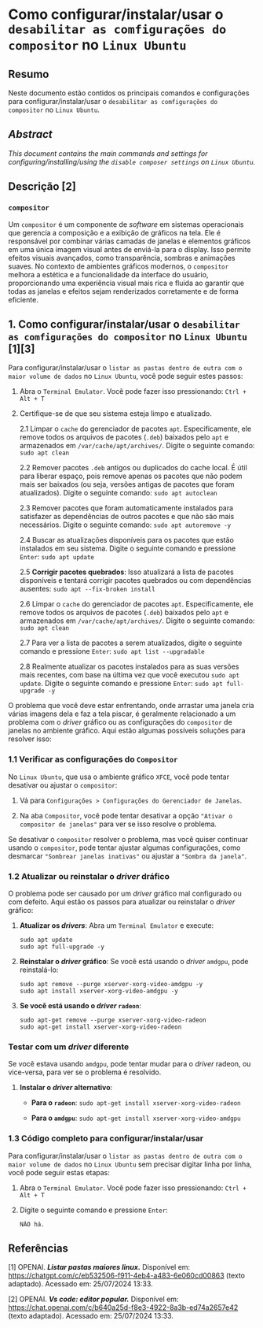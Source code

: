 # Como configurar/instalar/usar o `desabilitar as comfigurações do compositor` no `Linux Ubuntu`

## Resumo

Neste documento estão contidos os principais comandos e configurações para configurar/instalar/usar o `desabilitar as comfigurações do compositor` no `Linux Ubuntu`.

## _Abstract_

_This document contains the main commands and settings for configuring/installing/using the `disable composer settings` on `Linux Ubuntu`._

## Descrição [2]

### `compositor`

Um `compositor` é um componente de _software_ em sistemas operacionais que gerencia a composição e a exibição de gráficos na tela. Ele é responsável por combinar várias camadas de janelas e elementos gráficos em uma única imagem visual antes de enviá-la para o display. Isso permite efeitos visuais avançados, como transparência, sombras e animações suaves. No contexto de ambientes gráficos modernos, o `compositor` melhora a estética e a funcionalidade da interface do usuário, proporcionando uma experiência visual mais rica e fluida ao garantir que todas as janelas e efeitos sejam renderizados corretamente e de forma eficiente.


## 1. Como configurar/instalar/usar o `desabilitar as comfigurações do compositor` no `Linux Ubuntu` [1][3]

Para configurar/instalar/usar o `listar as pastas dentro de outra com o maior volume de dados` no `Linux Ubuntu`, você pode seguir estes passos:

1. Abra o `Terminal Emulator`. Você pode fazer isso pressionando: `Ctrl + Alt + T`


2. Certifique-se de que seu sistema esteja limpo e atualizado.

    2.1 Limpar o `cache` do gerenciador de pacotes `apt`. Especificamente, ele remove todos os arquivos de pacotes (`.deb`) baixados pelo `apt` e armazenados em `/var/cache/apt/archives/`. Digite o seguinte comando: `sudo apt clean` 
    
    2.2 Remover pacotes `.deb` antigos ou duplicados do cache local. É útil para liberar espaço, pois remove apenas os pacotes que não podem mais ser baixados (ou seja, versões antigas de pacotes que foram atualizados). Digite o seguinte comando: `sudo apt autoclean`

    2.3 Remover pacotes que foram automaticamente instalados para satisfazer as dependências de outros pacotes e que não são mais necessários. Digite o seguinte comando: `sudo apt autoremove -y`

    2.4 Buscar as atualizações disponíveis para os pacotes que estão instalados em seu sistema. Digite o seguinte comando e pressione `Enter`: `sudo apt update`

    2.5 **Corrigir pacotes quebrados**: Isso atualizará a lista de pacotes disponíveis e tentará corrigir pacotes quebrados ou com dependências ausentes: `sudo apt --fix-broken install`

    2.6 Limpar o `cache` do gerenciador de pacotes `apt`. Especificamente, ele remove todos os arquivos de pacotes (`.deb`) baixados pelo `apt` e armazenados em `/var/cache/apt/archives/`. Digite o seguinte comando: `sudo apt clean` 
    
    2.7 Para ver a lista de pacotes a serem atualizados, digite o seguinte comando e pressione `Enter`:  `sudo apt list --upgradable`

    2.8 Realmente atualizar os pacotes instalados para as suas versões mais recentes, com base na última vez que você executou `sudo apt update`. Digite o seguinte comando e pressione `Enter`: `sudo apt full-upgrade -y`
    

O problema que você deve estar enfrentando, onde arrastar uma janela cria várias imagens dela e faz a tela piscar, é geralmente relacionado a um problema com o _driver_ gráfico ou as configurações do `compositor` de janelas no ambiente gráfico. Aqui estão algumas possíveis soluções para resolver isso:

### 1.1 Verificar as configurações do `Compositor`

No `Linux Ubuntu`, que usa o ambiente gráfico `XFCE`, você pode tentar desativar ou ajustar o `compositor`:

1. Vá para `Configurações > Configurações do Gerenciador de Janelas`.

2. Na aba `Compositor`, você pode tentar desativar a opção `"Ativar o compositor de janelas"` para ver se isso resolve o problema.

Se desativar o `compositor` resolver o problema, mas você quiser continuar usando o `compositor`, pode tentar ajustar algumas configurações, como desmarcar `"Sombrear janelas inativas"` ou ajustar a `"Sombra da janela"`.

### 1.2 Atualizar ou reinstalar o _driver_ dráfico

O problema pode ser causado por um _driver_ gráfico mal configurado ou com defeito. Aqui estão os passos para atualizar ou reinstalar o _driver_ gráfico:

1. **Atualizar os _drivers_**: Abra um `Terminal Emulator` e execute:

    ```
    sudo apt update
    sudo apt full-upgrade -y
    ```

2. **Reinstalar o _driver_ gráfico**: Se você está usando o _driver_ `amdgpu`, pode reinstalá-lo:

    ```
    sudo apt remove --purge xserver-xorg-video-amdgpu -y
    sudo apt install xserver-xorg-video-amdgpu -y
    ```

3. **Se você está usando o _driver_ `radeon`**:

    ```
    sudo apt-get remove --purge xserver-xorg-video-radeon
    sudo apt-get install xserver-xorg-video-radeon
    ```


### Testar com um _driver_ diferente

Se você estava usando `amdgpu`, pode tentar mudar para o _driver_ radeon, ou vice-versa, para ver se o problema é resolvido.

1. **Instalar o _driver_ alternativo**:

    - **Para o `radeon`**: `sudo apt-get install xserver-xorg-video-radeon`

    - **Para o `amdgpu`**: `sudo apt-get install xserver-xorg-video-amdgpu`

### 1.3 Código completo para configurar/instalar/usar

Para configurar/instalar/usar o `listar as pastas dentro de outra com o maior volume de dados` no `Linux Ubuntu` sem precisar digitar linha por linha, você pode seguir estas etapas:

1. Abra o `Terminal Emulator`. Você pode fazer isso pressionando: `Ctrl + Alt + T`

2. Digite o seguinte comando e pressione `Enter`:

    ```
    NÃO há.
    ```


## Referências

[1] OPENAI. ***Listar pastas maiores linux.*** Disponível em: <https://chatgpt.com/c/eb532506-f911-4eb4-a483-6e060cd00863> (texto adaptado). Acessado em: 25/07/2024 13:33.

[2] OPENAI. ***Vs code: editor popular.*** Disponível em: <https://chat.openai.com/c/b640a25d-f8e3-4922-8a3b-ed74a2657e42> (texto adaptado). Acessado em: 25/07/2024 13:33.

